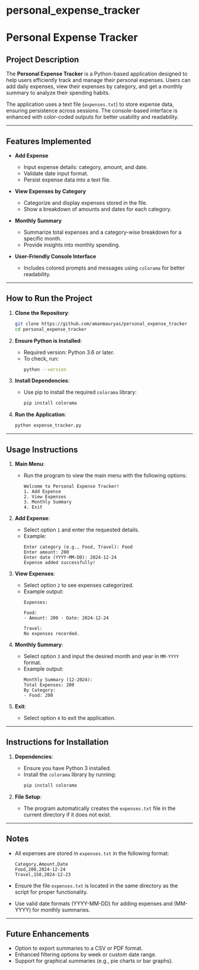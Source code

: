 # personal_expense_tracker
# Personal Expense Tracker

## Project Description
The **Personal Expense Tracker** is a Python-based application designed to help users efficiently track and manage their personal expenses. Users can add daily expenses, view their expenses by category, and get a monthly summary to analyze their spending habits.

The application uses a text file (`expenses.txt`) to store expense data, ensuring persistence across sessions. The console-based interface is enhanced with color-coded outputs for better usability and readability.

---

## Features Implemented
- **Add Expense**
  - Input expense details: category, amount, and date.
  - Validate date input format.
  - Persist expense data into a text file.

- **View Expenses by Category**
  - Categorize and display expenses stored in the file.
  - Show a breakdown of amounts and dates for each category.

- **Monthly Summary**
  - Summarize total expenses and a category-wise breakdown for a specific month.
  - Provide insights into monthly spending.

- **User-Friendly Console Interface**
  - Includes colored prompts and messages using `colorama` for better readability.

---

## How to Run the Project

1. **Clone the Repository**:
   ```bash
   git clone https://github.com/amanmauryas/personal_expense_tracker
   cd personal_expense_tracker
   ```

2. **Ensure Python is Installed**:
   - Required version: Python 3.6 or later.
   - To check, run:
     ```bash
     python --version
     ```

3. **Install Dependencies**:
   - Use pip to install the required `colorama` library:
     ```bash
     pip install colorama
     ```

4. **Run the Application**:
   ```bash
   python expense_tracker.py
   ```

---

## Usage Instructions

1. **Main Menu**:
   - Run the program to view the main menu with the following options:
     ```
     Welcome to Personal Expense Tracker!
     1. Add Expense
     2. View Expenses
     3. Monthly Summary
     4. Exit
     ```

2. **Add Expense**:
   - Select option `1` and enter the requested details.
   - Example:
     ```
     Enter category (e.g., Food, Travel): Food
     Enter amount: 200
     Enter date (YYYY-MM-DD): 2024-12-24
     Expense added successfully!
     ```

3. **View Expenses**:
   - Select option `2` to see expenses categorized.
   - Example output:
     ```
     Expenses:

     Food:
     - Amount: 200 - Date: 2024-12-24

     Travel:
     No expenses recorded.
     ```

4. **Monthly Summary**:
   - Select option `3` and input the desired month and year in `MM-YYYY` format.
   - Example output:
     ```
     Monthly Summary (12-2024):
     Total Expenses: 200
     By Category:
     - Food: 200
     ```

5. **Exit**:
   - Select option `4` to exit the application.

---

## Instructions for Installation

1. **Dependencies**:
   - Ensure you have Python 3 installed.
   - Install the `colorama` library by running:
     ```bash
     pip install colorama
     ```

2. **File Setup**:
   - The program automatically creates the `expenses.txt` file in the current directory if it does not exist.

---

## Notes
- All expenses are stored in `expenses.txt` in the following format:
  ```
  Category,Amount,Date
  Food,200,2024-12-24
  Travel,150,2024-12-23
  ```

- Ensure the file `expenses.txt` is located in the same directory as the script for proper functionality.

- Use valid date formats (YYYY-MM-DD) for adding expenses and (MM-YYYY) for monthly summaries.

---

## Future Enhancements
- Option to export summaries to a CSV or PDF format.
- Enhanced filtering options by week or custom date range.
- Support for graphical summaries (e.g., pie charts or bar graphs).

